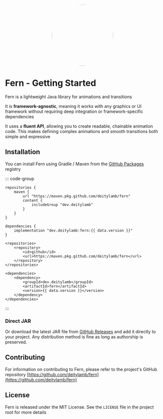 <script setup>
import { data } from './version.data.js'
</script>

<center>
<img src="/assets/fern-white.svg" width="200px" style="border-radius: 200px; display: inline;">
</center>

# Fern - Getting Started

Fern is a lightweight Java library for animations and transitions

It is **framework-agnostic**, meaning it works with any graphics or UI framework without requiring deep integration or framework-specific dependencies

It uses a **fluent API**, allowing you to create readable, chainable animation code. This makes defining complex animations and smooth transitions both simple and expressive

## Installation

You can install Fern using Gradle / Maven from the [GitHub Packages](https://github.com/deitylamb/fern/packages) registry

::: code-group

```groovy-vue [build.gradle]
repositories {
    maven {
        url "https://maven.pkg.github.com/deitylamb/fern"
        content {
            includeGroup "dev.deitylamb"
        }
    }
}

dependencies {
    implementation "dev.deitylamb:fern:{{ data.version }}"
}
```

```xml-vue [pom.xml]
<repositories>
    <repository>
        <id>github</id>
        <url>https://maven.pkg.github.com/deitylamb/fern</url>
    </repository>
</repositories>

<dependencies>
    <dependency>
        <groupId>dev.deitylamb</groupId>
        <artifactId>fern</artifactId>
        <version>{{ data.version }}</version>
    </dependency>
</dependencies>
```

:::

### Direct JAR


Or download the latest JAR file from [GitHub Releases](https://github.com/deitylamb/fern/releases) and add it directly to your project. Any distribution method is fine as long as authorship is preserved.

## Contributing

For information on contributing to Fern, please refer to the project's GitHub repository [https://github.com/deitylamb/fern](https://github.com/deitylamb/fern)

## License

Fern is released under the MIT License. See the `LICENSE` file in the project root for more details
